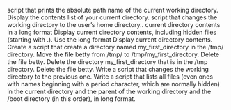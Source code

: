 script that prints the absolute path name of the current working directory.
Display the contents list of your current directory.
script that changes the working directory to the user’s home directory..
current directory contents in a long format
Display current directory contents, including hidden files (starting with .). Use the long format
Display current directory contents.
Create a script that create a directory named my_first_directory in the /tmp/ directory.
Move the file betty from /tmp/ to /tmp/my_first_directory.
Delete the file betty.
Delete the directory my_first_directory that is in the /tmp directory.
Delete the file betty.
Write a script that changes the working directory to the previous one.
Write a script that lists all files (even ones with names beginning with a period character, which are normally hidden) in the current directory and the parent of the working directory and the /boot directory (in this order), in long format.

